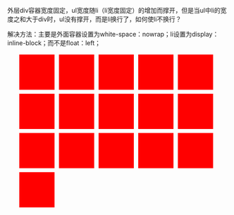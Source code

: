 外层div容器宽度固定，ul宽度随li（li宽度固定）的增加而撑开，但是当ul中li的宽度之和大于div时，ul没有撑开，而是li换行了，如何使li不换行？

解决方法：主要是外面容器设置为white-space：nowrap；li设置为display：inline-block；而不是float：left；

<!DOCTYPE html>
<html>
<head>
<style>
 
#pic_list
{
display:block;
width:500px;
white-space:nowrap;  // import 
overflow:auto; // import
}
#pic_list li
{
width:80px;
height:80px;
margin:3px;
background:red;
display:inline-block; // import
}
</style>
 
</head>
<div id="pic_list">
  <ul>
    <li></li>
    <li></li>
    <li></li>
    <li></li>
    <li></li>
    <li></li>
    <li></li>
    <li></li>
    <li></li>
    <li></li>
    <li></li>
    <li></li>
    <li></li>
    <li></li>
    <li></li>
    <li></li>
  </ul>
</div>
</body>
</html>